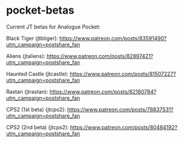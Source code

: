 # pocket-betas

Current JT betas for Analogue Pocket:

Black Tiger (jtbtiger): 
https://www.patreon.com/posts/83591490?utm_campaign=postshare_fan

Aliens (jtaliens):
https://www.patreon.com/posts/82897421?utm_campaign=postshare_fan

Haunted Castle (jtcastle): 
https://www.patreon.com/posts/81507227?utm_campaign=postshare_fan

Rastan (jtrastan): 
https://www.patreon.com/posts/82180784?utm_campaign=postshare_fan

CPS2 (1st beta) (jtcps2): 
https://www.patreon.com/posts/78837531?utm_campaign=postshare_fan

CPS2 (2nd beta) (jtcps2): 
https://www.patreon.com/posts/80484192?utm_campaign=postshare_fan
